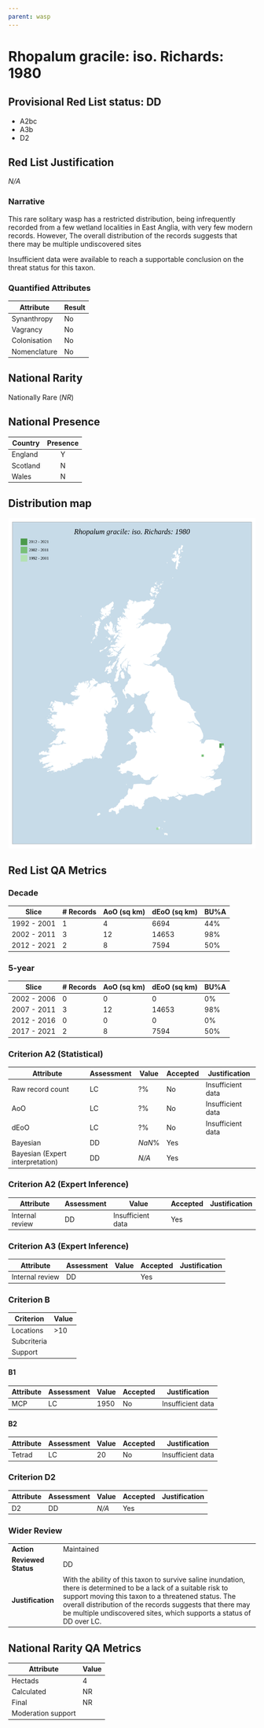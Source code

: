 ```yaml
---
parent: wasp
---
```


# Rhopalum gracile: iso. Richards: 1980

## Provisional Red List status: DD
- A2bc
- A3b
- D2

## Red List Justification
*N/A*

### Narrative
This rare solitary wasp has a restricted distribution, being infrequently recorded from a few wetland localities in East Anglia, with very few modern records. However, The overall distribution of the records suggests that there may be multiple undiscovered sites

Insufficient data were available to reach a supportable conclusion on the threat status for this taxon.

### Quantified Attributes
|Attribute|Result|
|---|---|
|Synanthropy|No|
|Vagrancy|No|
|Colonisation|No|
|Nomenclature|No|


## National Rarity
Nationally Rare (*NR*)

## National Presence
|Country|Presence
|---|:-:|
|England|Y|
|Scotland|N|
|Wales|N|


## Distribution map
![](../map/608.svg)

## Red List QA Metrics
### Decade
| Slice | # Records | AoO (sq km) | dEoO (sq km) |BU%A |
|---|---|---|---|---|
|1992 - 2001|1|4|6694|44%|
|2002 - 2011|3|12|14653|98%|
|2012 - 2021|2|8|7594|50%|

### 5-year
| Slice | # Records | AoO (sq km) | dEoO (sq km) |BU%A |
|---|---|---|---|---|
|2002 - 2006|0|0|0|0%|
|2007 - 2011|3|12|14653|98%|
|2012 - 2016|0|0|0|0%|
|2017 - 2021|2|8|7594|50%|

### Criterion A2 (Statistical)
|Attribute|Assessment|Value|Accepted|Justification
|---|---|---|---|---|
|Raw record count|LC|?%|No|Insufficient data|
|AoO|LC|?%|No|Insufficient data|
|dEoO|LC|?%|No|Insufficient data|
|Bayesian|DD|*NaN*%|Yes||
|Bayesian (Expert interpretation)|DD|*N/A*|Yes||

### Criterion A2 (Expert Inference)
|Attribute|Assessment|Value|Accepted|Justification
|---|---|---|---|---|
|Internal review|DD|Insufficient data|Yes||

### Criterion A3 (Expert Inference)
|Attribute|Assessment|Value|Accepted|Justification
|---|---|---|---|---|
|Internal review|DD||Yes||

### Criterion B
|Criterion| Value|
|---|---|
|Locations|>10|
|Subcriteria||
|Support||

#### B1
|Attribute|Assessment|Value|Accepted|Justification
|---|---|---|---|---|
|MCP|LC|1950|No|Insufficient data|

#### B2
|Attribute|Assessment|Value|Accepted|Justification
|---|---|---|---|---|
|Tetrad|LC|20|No|Insufficient data|

### Criterion D2
|Attribute|Assessment|Value|Accepted|Justification
|---|---|---|---|---|
|D2|DD|*N/A*|Yes||

### Wider Review
|  |  |
|---|---|
|**Action**|Maintained|
|**Reviewed Status**|DD|
|**Justification**|With the ability of this taxon to survive saline inundation, there is determined to be a lack of a suitable risk to support moving this taxon to a threatened status. The overall distribution of the records suggests that there may be multiple undiscovered sites, which supports a status of DD over LC.|

## National Rarity QA Metrics
|Attribute|Value|
|---|---|
|Hectads|4|
|Calculated|NR|
|Final|NR|
|Moderation support||
